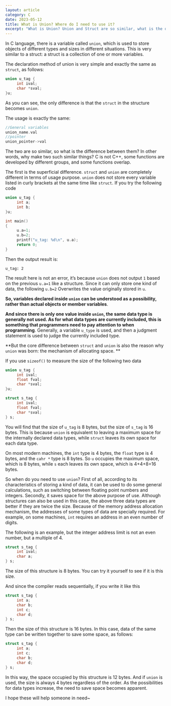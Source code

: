 ```yaml
---
layout: article
category: C
date: 2023-05-12
title: What is Union? Where do I need to use it?
excerpt: "What is Union? Union and Struct are so similar, what is the difference? Why design union? Where do I need to use it?"
---
```

In C language, there is a variable called `union`, which is used to store objects of different types and sizes in different situations. This is very similar to a struct: a struct is a collection of one or more variables.

The declaration method of union is very simple and exactly the same as `struct`, as follows:

```c
union u_tag {
     int ival;
     char *sval;
}u;
```

As you can see, the only difference is that the `struct` in the structure becomes `union`.

The usage is exactly the same:

```c
//General variables
union_name.val
//pointer
union_pointer->val
```

The two are so similar, so what is the difference between them? In other words, why make two such similar things? C is not C++, some functions are developed by different groups, and some functions overlap.

The first is the superficial difference. `struct` and `union` are completely different in terms of usage purpose. `union` does not store every variable listed in curly brackets at the same time like `struct`. If you try the following code

```c
union u_tag {
     int a;
     int b;
}u;

int main()
{
     u.a=1;
     u.b=2;
     printf("u_tag: %d\n", u.a);
     return 0;
}
```

Then the output result is:

```
u_tag: 2
```

The result here is not an error, it’s because `union` does not output `1` based on the previous `u.a=1` like a structure. Since it can only store one kind of data, the following `u.b=2` Overwrites the value originally stored in `u`.

**So, variables declared inside `union` can be understood as a possibility, rather than actual objects or member variables**.

**And since there is only one value inside `union`, the same data type is generally not used. As for what data types are currently included, this is something that programmers need to pay attention to when programming**. Generally, a variable `u_type` is used, and then a judgment statement is used to judge the currently included type.

**But the core difference between `struct` and `union` is also the reason why `union` was born: the mechanism of allocating space. **

If you use `sizeof()` to measure the size of the following two data

```c
union u_tag {
     int ival;
     float fval;
     char *sval;
}u;

struct s_tag {
     int ival;
     float fval;
     char *sval;
} s;
```

You will find that the size of `u_tag` is 8 bytes, but the size of `s_tag` is 16 bytes. This is because `union` is equivalent to leaving a maximum space for the internally declared data types, while `struct` leaves its own space for each data type.

On most modern machines, the `int` type is 4 bytes, the `float` type is 4 bytes, and the `cahr *` type is 8 bytes. So `u` occupies the maximum space, which is 8 bytes, while `s` each leaves its own space, which is 4+4+8=16 bytes.

So when do you need to use `union`?
First of all, according to its characteristics of storing a kind of data, it can be used to do some general calculations, such as switching between floating point numbers and integers.
Secondly, it saves space for the above purpose of use. Although structures can also be used in this case, the above three data types are better if they are twice the size. Because of the memory address allocation mechanism, the addresses of some types of data are specially required. For example, on some machines, `int` requires an address in an even number of digits.

The following is an example, but the integer address limit is not an even number, but a multiple of 4.

```c
struct s_tag {
     int ival;
     char a;
} s;
```

The size of this structure is 8 bytes. You can try it yourself to see if it is this size.

And since the compiler reads sequentially, if you write it like this

```c
struct s_tag {
     int a;
     char b;
     int c;
     char d;
} s;
```

Then the size of this structure is 16 bytes. In this case, data of the same type can be written together to save some space, as follows:

```c
struct s_tag {
     int a;
     int c;
     char b;
     char d;
} s;
```

In this way, the space occupied by this structure is 12 bytes. And if `union` is used, the size is always 4 bytes regardless of the order. As the possibilities for data types increase, the need to save space becomes apparent.

​I hope these will help someone in need~